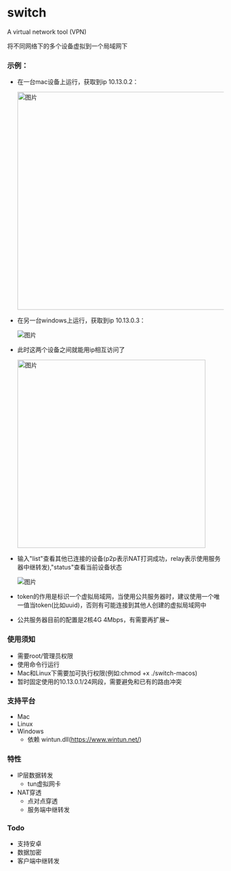 # switch
 A virtual network tool (VPN)

将不同网络下的多个设备虚拟到一个局域网下


### 示例：

- 在一台mac设备上运行，获取到ip 10.13.0.2：

  <img width="506" alt="图片" src="https://user-images.githubusercontent.com/49143209/210379090-a3f21007-5a12-44d3-81d6-a69495209ea7.png">

- 在另一台windows上运行，获取到ip 10.13.0.3：

  ![图片](https://user-images.githubusercontent.com/49143209/210380063-d02c5b46-8fef-4e21-aa9b-6c2defcb1412.png)

- 此时这两个设备之间就能用ip相互访问了

  <img width="437" alt="图片" src="https://user-images.githubusercontent.com/49143209/210380969-4a7c0f23-1e88-4ab6-9cc2-0c0f086848ac.png">

- 输入"list"查看其他已连接的设备(p2p表示NAT打洞成功，relay表示使用服务器中继转发),"status"查看当前设备状态

  ![图片](https://user-images.githubusercontent.com/49143209/210685314-6e0d674f-b481-4150-bc84-275155c565fc.png)


- token的作用是标识一个虚拟局域网，当使用公共服务器时，建议使用一个唯一值当token(比如uuid)，否则有可能连接到其他人创建的虚拟局域网中
- 公共服务器目前的配置是2核4G 4Mbps，有需要再扩展~

### 使用须知
- 需要root/管理员权限
- 使用命令行运行
- Mac和Linux下需要加可执行权限(例如:chmod +x ./switch-macos)
- 暂时固定使用的10.13.0.1/24网段，需要避免和已有的路由冲突

### 支持平台
- Mac
- Linux
- Windows
  - 依赖 wintun.dll(https://www.wintun.net/)

### 特性
- IP层数据转发
  - tun虚拟网卡
- NAT穿透
  - 点对点穿透
  - 服务端中继转发

### Todo
- 支持安卓
- 数据加密
- 客户端中继转发
